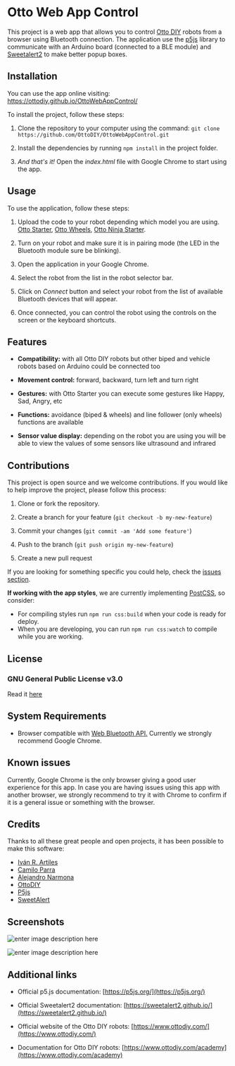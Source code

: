 # Otto Web App Control
This project is a web app that allows you to control [Otto DIY](https://www.ottodiy.com/) robots from a browser using Bluetooth connection. The application use the [p5js](https://p5js.org/) library to communicate with an Arduino board (connected to a BLE module) and [Sweetalert2](https://sweetalert2.github.io/) to make better popup boxes.

## Installation
You can use the app online visiting: https://ottodiy.github.io/OttoWebAppControl/

To install the project, follow these steps:

1. Clone the repository to your computer using the command: `git clone https://github.com/OttoDIY/OttoWebAppControl.git`

2. Install the dependencies by running `npm install` in the project folder.

3. _And that's it!_ Open the _index.html_ file with Google Chrome to start using the app.

## Usage
To use the application, follow these steps:

1. Upload the code to your robot depending which model you are using. [Otto Starter](https://ivanr3d.com/tools/ottocontroller/OttoS_BLE.ino), [Otto Wheels](https://ivanr3d.com/tools/ottocontroller/OttoW_BLE.ino), [Otto Ninja Starter](https://ivanr3d.com/tools/ottocontroller/OttoNinja.ino).

2. Turn on your robot and make sure it is in pairing mode (the LED in the Bluetooth module sure be blinking).

3. Open the application in your Google Chrome.

4. Select the robot from the list in the robot selector bar.

5. Click on _Connect_ button and select your robot from the list of available Bluetooth devices that will appear.

6. Once connected, you can control the robot using the controls on the screen or the keyboard shortcuts.

## Features
-  **Compatibility:** with all Otto DIY robots but other biped and vehicle robots based on Arduino could be connected too

-  **Movement control:** forward, backward, turn left and turn right

-  **Gestures:** with Otto Starter you can execute some gestures like Happy, Sad, Angry, etc

-  **Functions:** avoidance (biped & wheels) and line follower (only wheels) functions are available

-  **Sensor value display:** depending on the robot you are using you will be able to view the values of some sensors like ultrasound and infrared

## Contributions
This project is open source and we welcome contributions. If you would like to help improve the project, please follow this process:

1. Clone or fork the repository.

2. Create a branch for your feature (`git checkout -b my-new-feature`)

3. Commit your changes (`git commit -am 'Add some feature'`)

4. Push to the branch (`git push origin my-new-feature`)

5. Create a new pull request

If you are looking for something specific you could help, check the [issues section](https://github.com/OttoDIY/OttoWebAppControl/issues).

**If working with the app styles**, we are currently implementing [PostCSS](https://postcss.org/), so consider: 
- For compiling styles run `npm run css:build` when your code is ready for deploy. 
- When you are developing, you can run `npm run css:watch` to compile while you are working.

## License
### GNU General Public License v3.0
Read it [here](https://github.com/OttoDIY/OttoWebAppControl/blob/main/LICENSE)

## System Requirements
- Browser compatible with [Web Bluetooth API.](https://developer.mozilla.org/en-US/docs/Web/API/Web_Bluetooth_API) Currently we strongly recommend Google Chrome.

## Known issues
Currently, Google Chrome is the only browser giving a good user experience for this app. In case you are having issues using this app with another browser, we strongly recommend to try it with Chrome to confirm if it is a general issue or something with the browser.

## Credits
Thanks to all these great people and open projects, it has been possible to make this software:
-   [Iván R. Artiles](https://github.com/IvanR3D)
- [Camilo Parra](https://github.com/cparrapa)
- [Alejandro Narmona](https://github.com/alenarmona)
- [OttoDIY](https://www.ottodiy.com/)
- [P5js](https://p5js.org/)
- [SweetAlert](https://sweetalert2.github.io/)

## Screenshots

![enter image description here](https://ivanr3d.com/assets/img/screenshots/OttoWAC/OttoWAC_use-OttoStarter.gif)

![enter image description here](https://ivanr3d.com/assets/img/screenshots/OttoWAC/OttoWAC_use-OttoWheels.gif)

## Additional links
- Official p5.js documentation: [https://p5js.org/](https://p5js.org/)

- Official Sweetalert2 documentation: [https://sweetalert2.github.io/](https://sweetalert2.github.io/)

- Official website of the Otto DIY robots: [https://www.ottodiy.com/](https://www.ottodiy.com/)

- Documentation for Otto DIY robots: [https://www.ottodiy.com/academy](https://www.ottodiy.com/academy)
